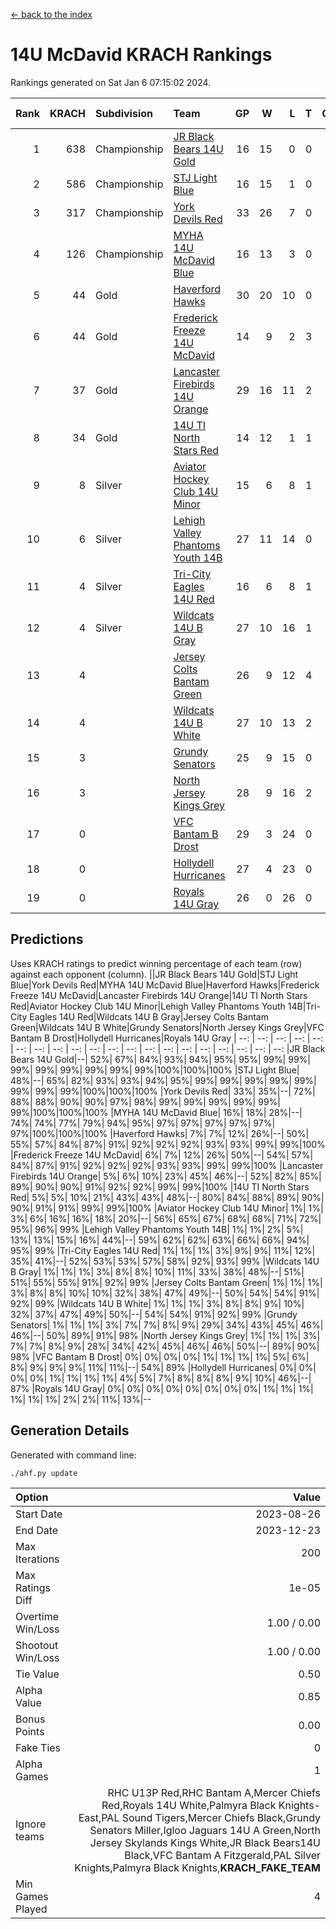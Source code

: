 [<- back to the index](readme.md)
# 14U McDavid KRACH Rankings
Rankings generated on Sat Jan  6 07:15:02 2024.

Rank|KRACH|Subdivision|Team|GP|W|L|T|OTW|OTL|SoS|Exp Wins|Win Diff
---:|---:|:---|:---|---:|---:|---:|---:|---:|---:|---:|---:|---:
1|638|Championship|[JR Black Bears 14U Gold](https://gamesheetstats.com/seasons/3659/teams/140633/schedule)|16|15|0|0|1|0|7|16.8|-0.0
2|586|Championship|[STJ Light Blue](https://gamesheetstats.com/seasons/3659/teams/140639/schedule)|16|15|1|0|0|0|54|15.9|0.0
3|317|Championship|[York Devils Red](https://gamesheetstats.com/seasons/3659/teams/140644/schedule)|33|26|7|0|0|0|401|26.9|0.0
4|126|Championship|[MYHA 14U McDavid Blue](https://gamesheetstats.com/seasons/3659/teams/140636/schedule)|16|13|3|0|0|0|54|13.9|0.0
5|44|Gold|[Haverford Hawks](https://gamesheetstats.com/seasons/3659/teams/140630/schedule)|30|20|10|0|0|0|107|20.9|0.0
6|44|Gold|[Frederick Freeze 14U McDavid](https://gamesheetstats.com/seasons/3659/teams/140628/schedule)|14|9|2|3|0|0|52|11.4|0.0
7|37|Gold|[Lancaster Firebirds 14U Orange](https://gamesheetstats.com/seasons/3659/teams/140634/schedule)|29|16|11|2|0|0|124|17.9|0.0
8|34|Gold|[14U TI North Stars Red](https://gamesheetstats.com/seasons/3659/teams/140626/schedule)|14|12|1|1|0|0|7|13.4|0.0
9|8|Silver|[Aviator Hockey Club 14U Minor](https://gamesheetstats.com/seasons/3659/teams/140627/schedule)|15|6|8|1|0|0|135|7.4|0.0
10|6|Silver|[Lehigh Valley Phantoms Youth 14B](https://gamesheetstats.com/seasons/3659/teams/140635/schedule)|27|11|14|0|1|1|74|12.9|0.0
11|4|Silver|[Tri-City Eagles 14U Red](https://gamesheetstats.com/seasons/3659/teams/140640/schedule)|16|6|8|1|1|0|67|8.4|0.0
12|4|Silver|[Wildcats 14U B Gray](https://gamesheetstats.com/seasons/3659/teams/140642/schedule)|27|10|16|1|0|0|46|11.4|0.0
13|4||[Jersey Colts Bantam Green](https://gamesheetstats.com/seasons/3659/teams/140632/schedule)|26|9|12|4|1|0|27|12.9|0.0
14|4||[Wildcats 14U B White](https://gamesheetstats.com/seasons/3659/teams/140643/schedule)|27|10|13|2|1|1|51|12.9|0.0
15|3||[Grundy Senators](https://gamesheetstats.com/seasons/3659/teams/140629/schedule)|25|9|15|0|0|1|147|9.9|0.0
16|3||[North Jersey Kings Grey](https://gamesheetstats.com/seasons/3659/teams/140637/schedule)|28|9|16|2|1|0|36|11.9|0.0
17|0||[VFC Bantam B Drost](https://gamesheetstats.com/seasons/3659/teams/140641/schedule)|29|3|24|0|0|2|150|3.9|0.0
18|0||[Hollydell Hurricanes](https://gamesheetstats.com/seasons/3659/teams/140631/schedule)|27|4|23|0|0|0|27|4.9|0.0
19|0||[Royals 14U Gray](https://gamesheetstats.com/seasons/3659/teams/140638/schedule)|26|0|26|0|0|0|83|0.9|0.0

## Predictions
Uses KRACH ratings to predict winning percentage of each team (row) against each opponent (column).
||JR Black Bears 14U Gold|STJ Light Blue|York Devils Red|MYHA 14U McDavid Blue|Haverford Hawks|Frederick Freeze 14U McDavid|Lancaster Firebirds 14U Orange|14U TI North Stars Red|Aviator Hockey Club 14U Minor|Lehigh Valley Phantoms Youth 14B|Tri-City Eagles 14U Red|Wildcats 14U B Gray|Jersey Colts Bantam Green|Wildcats 14U B White|Grundy Senators|North Jersey Kings Grey|VFC Bantam B Drost|Hollydell Hurricanes|Royals 14U Gray
| --: | --: | --: | --: | --: | --: | --: | --: | --: | --: | --: | --: | --: | --: | --: | --: | --: | --: | --: | --: 
|JR Black Bears 14U Gold|--| 52%| 67%| 84%| 93%| 94%| 95%| 95%| 99%| 99%| 99%| 99%| 99%| 99%| 99%| 99%|100%|100%|100%
|STJ Light Blue| 48%|--| 65%| 82%| 93%| 93%| 94%| 95%| 99%| 99%| 99%| 99%| 99%| 99%| 99%| 99%|100%|100%|100%
|York Devils Red| 33%| 35%|--| 72%| 88%| 88%| 90%| 90%| 97%| 98%| 99%| 99%| 99%| 99%| 99%| 99%|100%|100%|100%
|MYHA 14U McDavid Blue| 16%| 18%| 28%|--| 74%| 74%| 77%| 79%| 94%| 95%| 97%| 97%| 97%| 97%| 97%| 97%|100%|100%|100%
|Haverford Hawks|  7%|  7%| 12%| 26%|--| 50%| 55%| 57%| 84%| 87%| 91%| 92%| 92%| 92%| 93%| 93%| 99%| 99%|100%
|Frederick Freeze 14U McDavid|  6%|  7%| 12%| 26%| 50%|--| 54%| 57%| 84%| 87%| 91%| 92%| 92%| 92%| 93%| 93%| 99%| 99%|100%
|Lancaster Firebirds 14U Orange|  5%|  6%| 10%| 23%| 45%| 46%|--| 52%| 82%| 85%| 89%| 90%| 90%| 91%| 92%| 92%| 99%| 99%|100%
|14U TI North Stars Red|  5%|  5%| 10%| 21%| 43%| 43%| 48%|--| 80%| 84%| 88%| 89%| 90%| 90%| 91%| 91%| 99%| 99%|100%
|Aviator Hockey Club 14U Minor|  1%|  1%|  3%|  6%| 16%| 16%| 18%| 20%|--| 56%| 65%| 67%| 68%| 68%| 71%| 72%| 95%| 96%| 99%
|Lehigh Valley Phantoms Youth 14B|  1%|  1%|  2%|  5%| 13%| 13%| 15%| 16%| 44%|--| 59%| 62%| 62%| 63%| 66%| 66%| 94%| 95%| 99%
|Tri-City Eagles 14U Red|  1%|  1%|  1%|  3%|  9%|  9%| 11%| 12%| 35%| 41%|--| 52%| 53%| 53%| 57%| 58%| 92%| 93%| 99%
|Wildcats 14U B Gray|  1%|  1%|  1%|  3%|  8%|  8%| 10%| 11%| 33%| 38%| 48%|--| 51%| 51%| 55%| 55%| 91%| 92%| 99%
|Jersey Colts Bantam Green|  1%|  1%|  1%|  3%|  8%|  8%| 10%| 10%| 32%| 38%| 47%| 49%|--| 50%| 54%| 54%| 91%| 92%| 99%
|Wildcats 14U B White|  1%|  1%|  1%|  3%|  8%|  8%|  9%| 10%| 32%| 37%| 47%| 49%| 50%|--| 54%| 54%| 91%| 92%| 99%
|Grundy Senators|  1%|  1%|  1%|  3%|  7%|  7%|  8%|  9%| 29%| 34%| 43%| 45%| 46%| 46%|--| 50%| 89%| 91%| 98%
|North Jersey Kings Grey|  1%|  1%|  1%|  3%|  7%|  7%|  8%|  9%| 28%| 34%| 42%| 45%| 46%| 46%| 50%|--| 89%| 90%| 98%
|VFC Bantam B Drost|  0%|  0%|  0%|  0%|  1%|  1%|  1%|  1%|  5%|  6%|  8%|  9%|  9%|  9%| 11%| 11%|--| 54%| 89%
|Hollydell Hurricanes|  0%|  0%|  0%|  0%|  1%|  1%|  1%|  1%|  4%|  5%|  7%|  8%|  8%|  8%|  9%| 10%| 46%|--| 87%
|Royals 14U Gray|  0%|  0%|  0%|  0%|  0%|  0%|  0%|  0%|  1%|  1%|  1%|  1%|  1%|  1%|  2%|  2%| 11%| 13%|--

## Generation Details

Generated with command line:
```
./ahf.py update
```

| Option | Value |
| :----- | ----: |
| Start Date | 2023-08-26 |
| End Date | 2023-12-23 |
| Max Iterations | 200 |
| Max Ratings Diff | 1e-05 |
| Overtime Win/Loss | 1.00 / 0.00 |
| Shootout Win/Loss | 1.00 / 0.00 |
| Tie Value | 0.50 |
| Alpha Value | 0.85 |
| Bonus Points | 0.00 |
| Fake Ties | 0 |
| Alpha Games | 1 |
| Ignore teams | RHC U13P Red,RHC Bantam A,Mercer Chiefs Red,Royals 14U White,Palmyra Black Knights-East,PAL Sound Tigers,Mercer Chiefs Black,Grundy Senators Miller,Igloo Jaguars 14U A Green,North Jersey Skylands Kings White,JR Black Bears14U Black,VFC Bantam A Fitzgerald,PAL Silver Knights,Palmyra Black Knights,__KRACH_FAKE_TEAM__ |
| Min Games Played | 4 |


